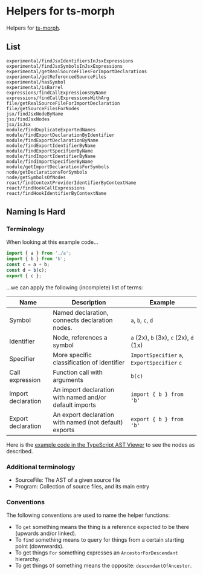 # Helpers for ts-morph

Helpers for [ts-morph](https://ts-morph.com).

## List

```
experimental/findJsxIdentifiersInJsxExpressions
experimental/findJsxSymbolsInJsxExpressions
experimental/getRealSourceFilesForImportDeclarations
experimental/getReferencedSourceFiles
experimental/hasSymbol
experimental/isBarrel
expressions/findCallExpressionsByName
expressions/findCallExpressionsWithArg
file/getRealSourceFileForImportDeclaration
file/getSourceFilesForNodes
jsx/findJsxNodeByName
jsx/findJsxNodes
jsx/isJsx
module/findDuplicateExportedNames
module/findExportDeclarationByIdentifier
module/findExportDeclarationByName
module/findExportIdentifierByName
module/findExportSpecifierByName
module/findImportIdentifierByName
module/findImportSpecifierByName
module/getImportDeclarationsForSymbols
node/getDeclarationsForSymbols
node/getSymbolsOfNodes
react/findContextProviderIdentifierByContextName
react/findHookCallExpressions
react/findHookIdentifierByContextName
```

## Naming Is Hard

### Terminology

When looking at this example code...

```ts
import { a } from './a';
import { b } from 'b';
const c = a + b;
const d = b(c);
export { c };
```

...we can apply the following (incomplete) list of terms:

| Name               | Description                                             | Example                                      |
| ------------------ | ------------------------------------------------------- | -------------------------------------------- |
| Symbol             | Named declaration, connects declaration nodes.          | `a`, `b`, `c`, `d`                           |
| Identifier         | Node, references a symbol                               | `a` (2x), `b` (3x), `c` (2x), `d` (1x)       |
| Specifier          | More specific classification of identifier              | `ImportSpecifier` `a`, `ExportSpecifier` `c` |
| Call expression    | Function call with arguments                            | `b(c)`                                       |
| Import declaration | An import declaration with named and/or default imports | `import { b } from 'b'`                      |
| Export declaration | An export declaration with named (not default) exports  | `export { b } from 'b'`                      |

Here is the
[example code in the TypeScript AST Viewer](https://ts-ast-viewer.com/#code/JYWwDg9gTgLgBAbzgQzgXzgMyhEcDkAdAPTL4DcAUKJLInAEbpY574MWUDGEAdgM7wucALwo4AakZUeA+ABNRjABRcAlFQCmAD1rwkwtFSA)
to see the nodes as described.

### Additional terminology

- SourceFile: The AST of a given source file
- Program: Collection of source files, and its main entry

### Conventions

The following conventions are used to name the helper functions:

- To `get` something means the thing is a reference expected to be there (upwards and/or linked).
- To `find` something means to query for things from a certain starting point (downwards).
- To get things `For` something expresses an `AncestorForDescendant` hierarchy.
- To get things `Of` something means the opposite: `descendantOfAncestor`.
